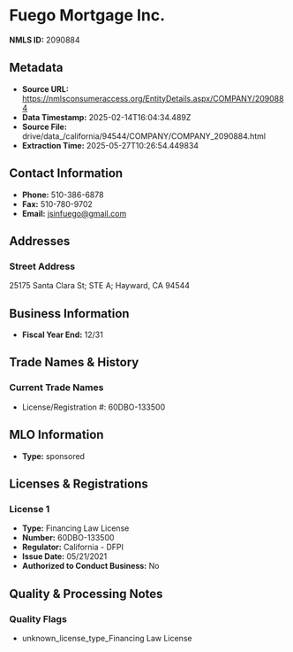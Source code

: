 # Fuego Mortgage Inc.

**NMLS ID:** 2090884

## Metadata
- **Source URL:** https://nmlsconsumeraccess.org/EntityDetails.aspx/COMPANY/2090884
- **Data Timestamp:** 2025-02-14T16:04:34.489Z
- **Source File:** drive/data_/california/94544/COMPANY/COMPANY_2090884.html
- **Extraction Time:** 2025-05-27T10:26:54.449834

## Contact Information
- **Phone:** 510-386-6878
- **Fax:** 510-780-9702
- **Email:** jsinfuego@gmail.com

## Addresses
### Street Address
25175 Santa Clara St; STE A; Hayward, CA 94544

## Business Information
- **Fiscal Year End:** 12/31

## Trade Names & History
### Current Trade Names
- License/Registration #: 60DBO-133500

## MLO Information
- **Type:** sponsored

## Licenses & Registrations

### License 1
- **Type:** Financing Law License
- **Number:** 60DBO-133500
- **Regulator:** California - DFPI
- **Issue Date:** 05/21/2021
- **Authorized to Conduct Business:** No

## Quality & Processing Notes
### Quality Flags
- unknown_license_type_Financing Law License
